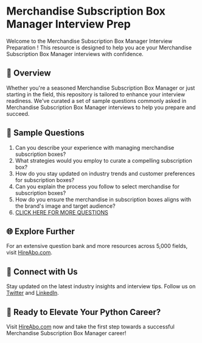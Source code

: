 # Merchandise Subscription Box Manager Interview Prep

Welcome to the Merchandise Subscription Box Manager Interview Preparation ! This resource is designed to help you ace your Merchandise Subscription Box Manager interviews with confidence.

## 🚀 Overview

Whether you're a seasoned Merchandise Subscription Box Manager or just starting in the field, this repository is tailored to enhance your interview readiness. We've curated a set of sample questions commonly asked in Merchandise Subscription Box Manager interviews to help you prepare and succeed.

## 📝 Sample Questions

1. Can you describe your experience with managing merchandise subscription boxes?
2. What strategies would you employ to curate a compelling subscription box?
3. How do you stay updated on industry trends and customer preferences for subscription boxes?
4. Can you explain the process you follow to select merchandise for subscription boxes?
5. How do you ensure the merchandise in subscription boxes aligns with the brand's image and target audience?
6. [CLICK HERE FOR MORE QUESTIONS](https://hireabo.com/job/22_3_50/Merchandise%20Subscription%20Box%20Manager)

## 🌐 Explore Further

For an extensive question bank and more resources across 5,000 fields, visit [HireAbo.com](https://www.hireabo.com).

## 📱 Connect with Us

Stay updated on the latest industry insights and interview tips. Follow us on [Twitter](https://twitter.com/hireabo) and [LinkedIn](https://www.linkedin.com/in/hire-abo-3609972a8/).

## 🚀 Ready to Elevate Your Python Career?

Visit [HireAbo.com](https://www.hireabo.com) now and take the first step towards a successful Merchandise Subscription Box Manager career!